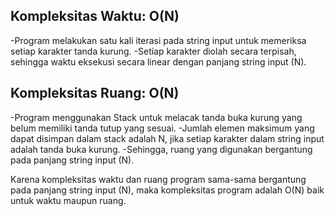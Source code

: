 ## Kompleksitas Waktu: O(N)
-Program melakukan satu kali iterasi pada string input untuk memeriksa setiap karakter tanda kurung.
-Setiap karakter diolah secara terpisah, sehingga waktu eksekusi secara linear dengan panjang string input (N).

## Kompleksitas Ruang: O(N)
-Program menggunakan Stack untuk melacak tanda buka kurung yang belum memiliki tanda tutup yang sesuai.
-Jumlah elemen maksimum yang dapat disimpan dalam stack adalah N, jika setiap karakter dalam string input adalah tanda buka kurung.
-Sehingga, ruang yang digunakan bergantung pada panjang string input (N).

Karena kompleksitas waktu dan ruang program sama-sama bergantung pada panjang string input (N), maka kompleksitas program adalah O(N) baik untuk waktu maupun ruang.